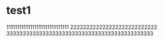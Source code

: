 # test1
11111111111111111111111111111
222222222222222222222222222
333333333333333333333333333333333333333333333